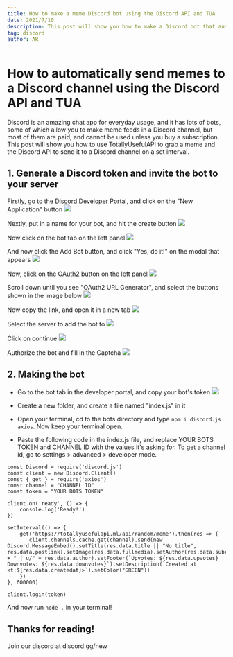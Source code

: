 ```yaml
---
title: How to make a meme Discord bot using the Discord API and TUA
date: 2021/7/10
description: This post will show you how to make a Discord bot that automatically sends memes to a Discord channel.
tag: discord
author: AR
---
```


# How to automatically send memes to a Discord channel using the Discord API and TUA
Discord is an amazing chat app for everyday usage, and it has lots of bots, some of which allow you to make meme feeds in a Discord channel, but most of them are paid, and cannot be used unless you buy a subscription. This post will show you how to use TotallyUsefulAPI to grab a meme and the Discord API to send it to a Discord channel on a set interval.

## 1. Generate a Discord token and invite the bot to your server
Firstly, go to the [Discord Developer Portal](https://discord.com/developers/applications), and click on the "New Application" button
![](https://imgur.com/QWS4LGP.png)

Nextly, put in a name for your bot, and hit the create button
![](https://imgur.com/RROxUeQ.png)

Now click on the bot tab on the left panel
![](https://imgur.com/ryQQgdy.png)

And now click the Add Bot button, and click "Yes, do it!" on the modal that appears
![](https://imgur.com/MhCXd5y.png)

Now, click on the OAuth2 button on the left panel
![](https://imgur.com/fsydLCE.png)

Scroll down until you see "OAuth2 URL Generator", and select the buttons shown in the image below
![](https://imgur.com/UFu7AHg.png)

Now copy the link, and open it in a new tab
![](https://imgur.com/YVrOXBh.png)

Select the server to add the bot to
![](https://imgur.com/g3JGQ5b.png)

Click on continue
![](https://imgur.com/ugqGAO4.png)

Authorize the bot and fill in the Captcha
![](https://imgur.com/kgzmyOz.png)

## 2. Making the bot
- Go to the bot tab in the developer portal, and copy your bot's token
![](https://imgur.com/rl828yJ.png)

- Create a new folder, and create a file named "index.js" in it
- Open your terminal, cd to the bots directory and type `npm i discord.js axios`. Now keep your terminal open.
- Paste the following code in the index.js file, and replace YOUR BOTS TOKEN and CHANNEL ID with the values it's asking for. To get a channel id, go to settings > advanced > developer mode.
```
const Discord = require('discord.js')
const client = new Discord.Client()
const { get } = require('axios')
const channel = "CHANNEL ID"
const token = "YOUR BOTS TOKEN"

client.on('ready', () => {
    console.log('Ready!')
})

setInterval(() => {
    get('https://totallyusefulapi.ml/api/random/meme').then(res => {
       client.channels.cache.get(channel).send(new Discord.MessageEmbed().setTitle(res.data.title || "No title", res.data.postlink).setImage(res.data.fullmedia).setAuthor(res.data.subreddit + " | u/" + res.data.author).setFooter(`Upvotes: ${res.data.upvotes} | Downvotes: ${res.data.downvotes}`).setDescription(`Created at <t:${res.data.createdat}>`).setColor("GREEN"))
    })
}, 600000)

client.login(token)
```

And now run `node .` in your terminal!

## Thanks for reading!
Join our discord at discord.gg/new